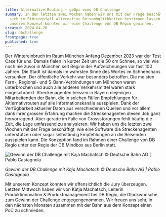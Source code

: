 ```yaml
---
title: Alternative Routing – geOps wins DB Challenge
summary: In den letzten zwei Wochen haben wir uns mit der Frage beschäftigt, wie
  sich im Störungsfall alternative Reisemöglichkeiten bestimmen lassen. Mit
  unserem Konzept konnten wir eine Challenge von DB Regio gewinnen.
created: 2024-04-26
slug: dbchallenge
frontpage: true
published: true
---
```

Der Wintereinbruch im Raum München Anfang Dezember 2023 war der Test Case für uns. Damals fielen in kurzer Zeit um die 50 cm Schnee, so viel wie noch nie zuvor in München seit Beginn der Aufzeichnungen vor fast 100 Jahren. Die Stadt ist damals im wahrsten Sinne des Wortes im Schneechaos versunken. Der öffentliche Verkehr war besonders betroffen. Die meisten Fern-, Regional- und S-Bahn-Verbindungen um München waren unterbrochen und auch alle anderen Verkehrsmittel waren stark eingeschränkt. Streckenagenten heissen in Bayern diejenigen Mitarbeitenden der Bahn, die in solchen Fällen Empfehlungen für Altlernativrouten auf alle Informationskanäle ausspielen. Dank der Verfügbarkeit aktueller Daten aus verschiedenen Quellen und vor allem dank ihrer grossen Erfahrung machen die Streckenagenten diesen Job ganz hervorragend. Aber gerade im Falle von Grossstörungen fehlt häufig die Zeit, die Lage umfassend zu analysieren. 
Wir haben uns die letzten zwei Wochen mit der Frage beschäftigt, wie eine Software die Streckenagenten unterstützen oder sogar selbständig Empfehlungen an die Reisenden ausspielen kann. Die Konzeption fand im Rahmen einer Challenge von DB Regio unter der Regie der DB Mindbox aus Berlin statt.

![Gewinn der DB Challenge mit Kaja Machatsch © Deutsche Bahn AG | Pablo Castagnola](/images/blog/alternative-routing-–-geops-wins-db-challenge/021lma_8345.jpg "Gewinn der DB Challenge mit Kaja Machatsch © Deutsche Bahn AG | Pablo Castagnola")

*Gewinn der DB Challenge mit Kaja Machatsch © Deutsche Bahn AG | Pablo Castagnola*

Mit unserem Konzept konnten wir offensichtlich die Jury überzeugen. Letzten Mittwoch haben wir von Katja Machatsch, Leiterin Produktinnovation & Produktmanagement bei DB Regio, die Glückwünsche zum Gewinn der Challenge entgegengenommen. Wir freuen uns sehr, in den nächsten Monaten zusammen mit der Bahn aus dem Konzept einen PoC zu schmieden.